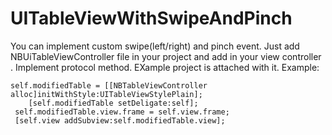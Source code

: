 UITableViewWithSwipeAndPinch
============================

You can implement custom swipe(left/right) and pinch event.
Just add NBUiTableViewController file in your project and add in your view controller .
Implement protocol method.
EXample project is attached with it.
Example:
  
  	self.modifiedTable = [[NBTableViewController alloc]initWithStyle:UITableViewStylePlain];
    	[self.modifiedTable setDeligate:self];
   	 self.modifiedTable.view.frame = self.view.frame;
   	 [self.view addSubview:self.modifiedTable.view];
